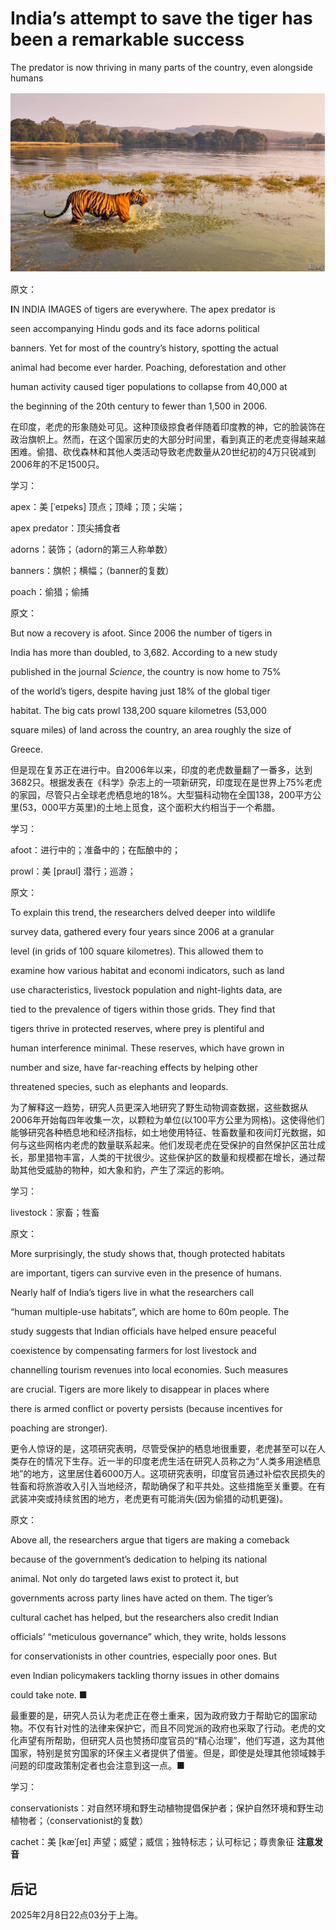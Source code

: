 # India’s attempt to save the tiger has been a remarkable success

The predator is now thriving in many parts of the country, even alongside humans

![image-20250208213910919](./assets/image-20250208213910919.png)

原文：

**I**N INDIA IMAGES of tigers are everywhere. The apex predator is

seen accompanying Hindu gods and its face adorns political

banners. Yet for most of the country’s history, spotting the actual

animal had become ever harder. Poaching, deforestation and other

human activity caused tiger populations to collapse from 40,000 at

the beginning of the 20th century to fewer than 1,500 in 2006.

在印度，老虎的形象随处可见。这种顶级掠食者伴随着印度教的神，它的脸装饰在政治旗帜上。然而，在这个国家历史的大部分时间里，看到真正的老虎变得越来越困难。偷猎、砍伐森林和其他人类活动导致老虎数量从20世纪初的4万只锐减到2006年的不足1500只。

学习：

apex：美 [ˈeɪpeks] 顶点；顶峰；顶；尖端；

apex predator：顶尖捕食者

adorns：装饰；（adorn的第三人称单数）

banners：旗帜；横幅；（banner的复数）

poach：偷猎；偷捕

原文：

But now a recovery is afoot. Since 2006 the number of tigers in

India has more than doubled, to 3,682. According to a new study

published in the journal *Science*, the country is now home to 75%

of the world’s tigers, despite having just 18% of the global tiger

habitat. The big cats prowl 138,200 square kilometres (53,000

square miles) of land across the country, an area roughly the size of

Greece.

但是现在复苏正在进行中。自2006年以来，印度的老虎数量翻了一番多，达到3682只。根据发表在《科学》杂志上的一项新研究，印度现在是世界上75%老虎的家园，尽管只占全球老虎栖息地的18%。大型猫科动物在全国138，200平方公里(53，000平方英里)的土地上觅食，这个面积大约相当于一个希腊。

学习：

afoot：进行中的；准备中的；在酝酿中的；

prowl：美 [praʊl] 潜行；巡游；

原文：

To explain this trend, the researchers delved deeper into wildlife

survey data, gathered every four years since 2006 at a granular

level (in grids of 100 square kilometres). This allowed them to

examine how various habitat and economi indicators, such as land

use characteristics, livestock population and night-lights data, are

tied to the prevalence of tigers within those grids. They find that

tigers thrive in protected reserves, where prey is plentiful and

human interference minimal. These reserves, which have grown in

number and size, have far-reaching effects by helping other

threatened species, such as elephants and leopards.

为了解释这一趋势，研究人员更深入地研究了野生动物调查数据，这些数据从2006年开始每四年收集一次，以颗粒为单位(以100平方公里为网格)。这使得他们能够研究各种栖息地和经济指标，如土地使用特征、牲畜数量和夜间灯光数据，如何与这些网格内老虎的数量联系起来。他们发现老虎在受保护的自然保护区茁壮成长，那里猎物丰富，人类的干扰很少。这些保护区的数量和规模都在增长，通过帮助其他受威胁的物种，如大象和豹，产生了深远的影响。

学习：

livestock：家畜；牲畜

原文：

More surprisingly, the study shows that, though protected habitats

are important, tigers can survive even in the presence of humans.

Nearly half of India’s tigers live in what the researchers call

“human multiple-use habitats”, which are home to 60m people. The

study suggests that Indian officials have helped ensure peaceful

coexistence by compensating farmers for lost livestock and

channelling tourism revenues into local economies. Such measures

are crucial. Tigers are more likely to disappear in places where

there is armed conflict or poverty persists (because incentives for

poaching are stronger).

更令人惊讶的是，这项研究表明，尽管受保护的栖息地很重要，老虎甚至可以在人类存在的情况下生存。近一半的印度老虎生活在研究人员称之为“人类多用途栖息地”的地方，这里居住着6000万人。这项研究表明，印度官员通过补偿农民损失的牲畜和将旅游收入引入当地经济，帮助确保了和平共处。这些措施至关重要。在有武装冲突或持续贫困的地方，老虎更有可能消失(因为偷猎的动机更强)。

原文：

Above all, the researchers argue that tigers are making a comeback

because of the government’s dedication to helping its national

animal. Not only do targeted laws exist to protect it, but

governments across party lines have acted on them. The tiger’s

cultural cachet has helped, but the researchers also credit Indian

officials’ “meticulous governance” which, they write, holds lessons

for conservationists in other countries, especially poor ones. But

even Indian policymakers tackling thorny issues in other domains

could take note. ■

最重要的是，研究人员认为老虎正在卷土重来，因为政府致力于帮助它的国家动物。不仅有针对性的法律来保护它，而且不同党派的政府也采取了行动。老虎的文化声望有所帮助，但研究人员也赞扬印度官员的“精心治理”，他们写道，这为其他国家，特别是贫穷国家的环保主义者提供了借鉴。但是，即使是处理其他领域棘手问题的印度政策制定者也会注意到这一点。■

学习：

conservationists：对自然环境和野生动植物提倡保护者；保护自然环境和野生动植物者；（conservationist的复数）

cachet：美 [kæˈʃeɪ] 声望；威望；威信；独特标志；认可标记；尊贵象征 **注意发音**





## 后记

2025年2月8日22点03分于上海。